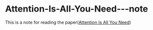 # Attention-Is-All-You-Need---note

This is a note for reading the paper([Attention Is All You Need])

[Attention Is All You Need]: https://arxiv.org/abs/1706.03762
